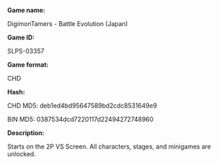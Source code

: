 **Game name:**

DigimonTamers - Battle Evolution (Japan)

**Game ID:**

SLPS-03357

**Game format:**

CHD

**Hash:**

CHD MD5: deb1ed4bd95647589bd2cdc8531649e9

BIN MD5: 0387534dcd7220117d22494272748960

**Description:**

Starts on the 2P VS Screen. All characters, stages, and minigames are unlocked.
